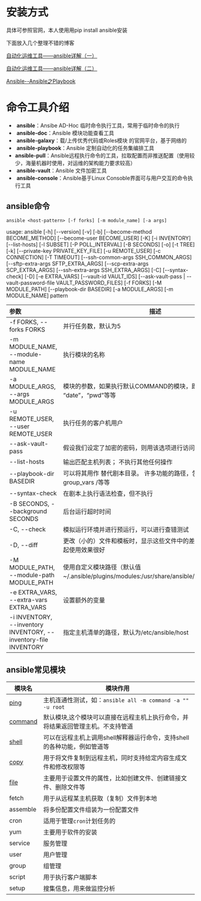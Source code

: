 # 安装方式

具体可参照官网，本人使用用pip install ansible安装

下面放入几个整理不错的博客

 [自动化运维工具——ansible详解（一）](https://www.cnblogs.com/keerya/p/7987886.html) 

 [自动化运维工具——ansible详解（二）](https://www.cnblogs.com/keerya/p/8004566.html) 

[ Ansible--Ansible之Playbook](https://www.cnblogs.com/yanjieli/p/10969299.html)

# 命令工具介绍

- ​    **ansible**：Ansibe AD-Hoc 临时命令执行工具，常用于临时命令的执行
- ​    **ansible-doc**：Ansible 模块功能查看工具
- ​    **ansible-galaxy**：载/上传优秀代码或Roles模块 的官网平台，基于网络的
- ​    **ansible-playbook**：Ansible 定制自动化的任务集编排工具
- ​    **ansible-pull**：Ansible远程执行命令的工具，拉取配置而非推送配置（使用较少，海量机器时使用，对运维的架构能力要求较高）
- ​    **ansible-vault**：Ansible 文件加密工具
- ​    **ansible-console**：Ansible基于Linux Consoble界面可与用户交互的命令执行工具

## ansible命令

    ansible <host-pattern> [-f forks] [-m module_name] [-a args]
   usage: ansible [-h] [--version] [-v] [-b] [--become-method BECOME_METHOD]
               [--become-user BECOME_USER] [-K] [-i INVENTORY] [--list-hosts]
               [-l SUBSET] [-P POLL_INTERVAL] [-B SECONDS] [-o] [-t TREE] [-k]
               [--private-key PRIVATE_KEY_FILE] [-u REMOTE_USER]
               [-c CONNECTION] [-T TIMEOUT]
               [--ssh-common-args SSH_COMMON_ARGS]
               [--sftp-extra-args SFTP_EXTRA_ARGS]
               [--scp-extra-args SCP_EXTRA_ARGS]
               [--ssh-extra-args SSH_EXTRA_ARGS] [-C] [--syntax-check] [-D]
               [-e EXTRA_VARS] [--vault-id VAULT_IDS]
               [--ask-vault-pass | --vault-password-file VAULT_PASSWORD_FILES]
               [-f FORKS] [-M MODULE_PATH] [--playbook-dir BASEDIR]
               [-a MODULE_ARGS] [-m MODULE_NAME]
               pattern

| 参数                                                         | 描述                                                         |
| :----------------------------------------------------------- | ------------------------------------------------------------ |
| -f FORKS, --forks FORKS                                      | 并行任务数，默认为5                                          |
| -m MODULE_NAME, --module-name MODULE_NAME                    | 执行模块的名称                                               |
| -a MODULE_ARGS, --args MODULE_ARGS                           | 模块的参数，如果执行默认COMMAND的模块，即是命令参数，如： “date”，“pwd”等等 |
| -u REMOTE_USER, --user REMOTE_USER                           | 执行任务的客户机用户                                         |
| --ask-vault-pass                                             | 假设我们设定了加密的密码，则用该选项进行访问                 |
| --list-hosts                                                 | 输出匹配主机列表； 不执行其他任何操作                        |
| --playbook-dir BASEDIR                                       | 可以将其用作 替代剧本目录。 许多功能的路径，包括角色/ group_vars /等等 |
| --syntax-check                                               | 在剧本上执行语法检查，但不执行                               |
| -B SECONDS, --background SECONDS                             | 后台运行超时时间                                             |
| -C, --check                                                  | 模拟运行环境并进行预运行，可以进行查错测试                   |
| -D, --diff                                                   | 更改（小的）文件和模板时，显示这些文件中的差异； 与--check一起使用效果很好 |
| -M MODULE_PATH, --module-path MODULE_PATH                    | 使用自定义模块路径（默认值~/.ansible/plugins/modules:/usr/share/ansible/plugins/modules） |
| -e EXTRA_VARS, --extra-vars EXTRA_VARS                       | 设置额外的变量                                               |
| -i INVENTORY, --inventory INVENTORY, --inventory-file INVENTORY | 指定主机清单的路径，默认为/etc/ansible/host                  |

## ansible常见模块

| 模块名                         | 模块作用                                                     |
| ------------------------------ | ------------------------------------------------------------ |
| [ping](./module/ping.md)       | 主机连通性测试，如：`ansible all -m command -a "" -u root`   |
| [command](./module/command.md) | 默认模块,这个模块可以直接在远程主机上执行命令，并将结果返回管理主机。不支持管道 |
| [shell](./shell.md)            | 可以在远程主机上调用shell解释器运行命令，支持shell的各种功能，例如管道等 |
| [copy](./module/copy.md)       | 用于将文件复制到远程主机，同时支持给定内容生成文件和修改权限等 |
| [file](./module/file.md)       | 主要用于设置文件的属性，比如创建文件、创建链接文件、删除文件等 |
| fetch                          | 用于从远程某主机获取（复制）文件到本地                       |
| assemble                       | 将多份配置文件组装为一份配置文件                             |
| cron                           | 适用于管理`cron`计划任务的                                   |
| yum                            | 主要用于软件的安装                                           |
| service                        | 服务管理                                                     |
| user                           | 用户管理                                                     |
| group                          | 组管理                                                       |
| script                         | 用于执行客户端脚本                                           |
| setup                          | 搜集信息，用来做监控分析                                     |

